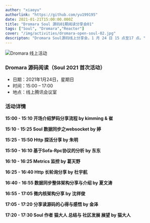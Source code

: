 ```yaml
---
author: "xiaoyu"
authorlink: "https://github.com/yu199195"
date: 2021-01-21T15:00:00.000Z
title: "Dromara Soul 源码01期阅读分享会01"	
tags: ["Soul", "Dromara","Reactor"]
cover: "/img/activities/dromara-open-soul-02.jpg"
descripton: "Dromara Soul源码线上分享会，1 月 24 日 15 点至17 点。"
---
```


![Dromara 线上活动](/img/soul/activite/soul-xmind.png)

### Dromara 源码阅读（Soul 2021 首次活动）

- 日期：2021年1月24日，星期日
- 时间：15:00 – 17:00
- 地点：线上腾讯会议室

### 活动详情

**15:00 - 15:10 开场介绍梦码分享流程 by kimming & 崔**

**15:10 - 15:25 Soul 数据同步之websocket by 婷**

**15:25 - 15:50 Http 探活分享 by 朱明**

**15:50 - 16:10 基于Sofa-Rpc协议的分析 by 东东**

**16:10 - 16:25 Metrics 监控 by 葛天野**

**16:25 - 16:40 Http 长轮询分享 by 杜宇航**

**16:40 - 16:55 数据同步整体架构分享与介绍 by 夏文涛**

**16:55 - 17:05 微内核架构分享 by 沈祥俊**

**17:05 - 17:20 分享读源码的心得与感悟 by 金泽**

**17:20 - 17:30 Soul 作者 猫大人 总结与 社区发展 展望 by 猫大人**
